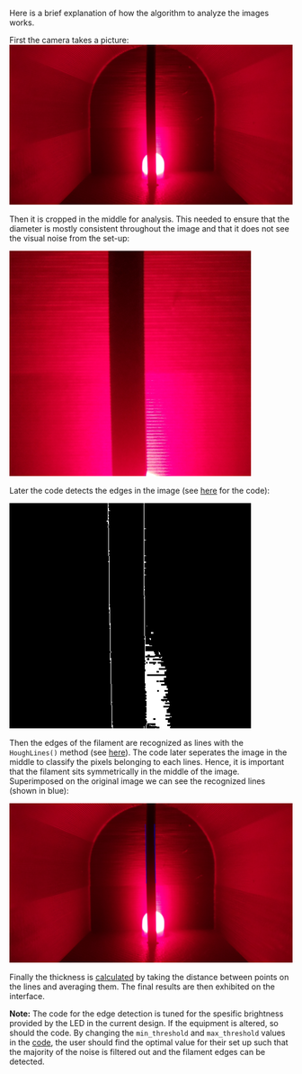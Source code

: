 Here is a brief explanation of how the algorithm to analyze the images works.

First the camera takes a picture:
![first_pic](../Documentation/previous_pictures/v2.png)

Then it is cropped in the middle for analysis. This needed to ensure that the diameter is mostly consistent throughout the image and that it does not see the visual noise from the set-up: 

![cropped](../Documentation/previous_pictures/cropped_v2.png)

Later the code detects the edges in the image (see [here](code/edge_detection.py) for the code):

![edges](../Documentation/previous_pictures/edged_v2_100_120.png)

Then the edges of the filament are recognized as lines with the `HoughLines()` method (see [here](code/line_detection.py)). The code later seperates the image in the middle to classify the pixels belonging to each lines. Hence, it is important that the filament sits symmetrically in the middle of the image. Superimposed on the original image we can see the recognized lines (shown in blue):

![lines](../Documentation/previous_pictures/lines_v2.png)

Finally the thickness is [calculated](code/distance_calculator.py) by taking the distance between points on the lines and averaging them. The final results are then exhibited on the interface.

**Note:** The code for the edge detection is tuned for the spesific brightness provided by the LED in the current design. If the equipment is altered, so should the code. By changing the `min_threshold` and `max_threshold` values in the [code](code/main.py), the user should find the optimal value for their set up such that the majority of the noise is filtered out and the filament edges can be detected.
